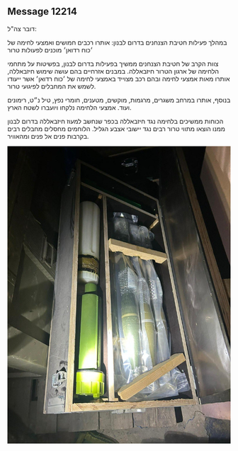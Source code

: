 ## Message 12214

דובר צה"ל:

במהלך פעילות חטיבת הצנחנים בדרום לבנון: אותרו רכבים חמושים ואמצעי לחימה של ׳כוח רדואן׳ מוכנים לפעולות טרור

צוות הקרב של חטיבת הצנחנים ממשיך בפעילות בדרום לבנון, בפשיטות על מתחמי הלחימה של ארגון הטרור חיזבאללה. במבנים אזרחיים בהם עושה שימוש חיזבאללה, אותרו מאות אמצעי לחימה ובהם רכב מצוייד באמצעי לחימה של ׳כוח רדואן׳ אשר ייעודו לשמש את המחבלים לפיגועי טרור.

בנוסף, אותרו במרחב משגרים, מרגמות, מוקשים, מטענים, חומרי נפץ, טיל נ״ט, רימונים ועוד. אמצעי הלחימה נלקחו ויועברו לשטח הארץ. 

הכוחות ממשיכים בלחימה נגד חיזבאללה בכפר שנחשב למעוז חיזבאללה בדרום לבנון ממנו הוצאו מתווי טרור רבים נגד יישובי אצבע הגליל. הלוחמים מחסלים מחבלים רבים בקרבות פנים אל פנים ומהאוויר.

![Photo](12214/12214_photo.jpg)
